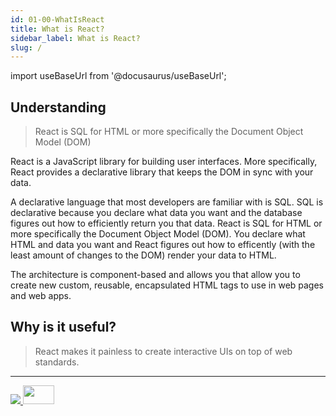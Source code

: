 ```yaml
---
id: 01-00-WhatIsReact
title: What is React?
sidebar_label: What is React?
slug: /
---
```


import useBaseUrl from '@docusaurus/useBaseUrl';

## Understanding

> React is SQL for HTML or more specifically the Document Object Model (DOM)

React is a JavaScript library for building user interfaces.
More specifically, React provides a declarative library that keeps the DOM in sync with your data.

A declarative language that most developers are familiar with is SQL. SQL is declarative because you declare what data you want and the database figures out how to efficiently return you that data. React is SQL for HTML or more specifically the Document Object Model (DOM). You declare what HTML and data you want and React figures out how to efficently (with the least amount of changes to the DOM) render your data to HTML.

The architecture is component-based and allows you that allow you to create new custom, reusable, encapsulated HTML tags to use in web pages and web apps.

## Why is it useful?

> React makes it painless to create interactive UIs on top of web standards.

---

<div id="video-container">
  <p>
    <a  href="https://courses.funnyant.com/courses/1063133/lectures/28665274?wvideo=tgg91ummzv">
        <img  src="https://cdn.filestackcontent.com/BqILIRS2xlAK7509lYQR" width={800} height={450} style={{width: 800, height: 450}} />
        <img id="playVideo" height="30px" width="50px" src={useBaseUrl('img/play-arrow.svg')}/>    
    </a>
  </p>
</div>
